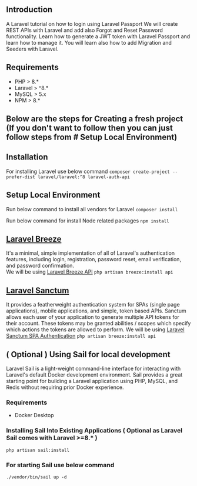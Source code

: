 ## Introduction
A Laravel tutorial on how to login using Laravel Passport  We will create REST APIs with Laravel and add also Forgot and 
Reset Password functionality. Learn how to generate a JWT token with Laravel Passport and learn how to manage it. 
You will learn also how to add Migration and Seeders with Laravel. 


## Requirements
- PHP > 8.*
- Laravel > ^8.*
- MySQL > 5.x
- NPM > 8.*

## Below are the steps for Creating a fresh project (If you don't want to follow then you can just follow steps from # Setup Local Environment)

## Installation
For installing Laravel use below command
``composer create-project --prefer-dist laravel/laravel:^8 laravel-auth-api``

## Setup Local Environment
Run below command to install all vendors for Laravel 
``composer install``

Run below command for install Node related packages
``npm install``

## [Laravel Breeze](https://laravel.com/docs/8.x/starter-kits#laravel-breeze)
It's a minimal, simple implementation of all of Laravel's authentication features, including login, registration, password reset, email verification, and password confirmation.  
We will be using [Laravel Breeze API](https://laravel.com/docs/8.x/starter-kits#breeze-and-next) 
``php artisan breeze:install api``

## [Laravel Sanctum](https://laravel.com/docs/8.x/sanctum)
It provides a featherweight authentication system for SPAs (single page applications), mobile applications, and simple, token based APIs. Sanctum allows each user of your application to generate multiple API tokens for their account. These tokens may be granted abilities / scopes which specify which actions the tokens are allowed to perform.
We will be using [Laravel Sanctum SPA Authentication](https://laravel.com/docs/8.x/sanctum#spa-authentication)
``php artisan breeze:install api``

## ( Optional ) Using Sail for local development
Laravel Sail is a light-weight command-line interface for interacting with Laravel's default Docker development environment. Sail provides a great starting point for building a Laravel application using PHP, MySQL, and Redis without requiring prior Docker experience.

### Requirements
- Docker Desktop

### Installing Sail Into Existing Applications ( Optional as Laravel Sail comes with Laravel >=8.* )
``php artisan sail:install``

### For starting Sail use below command
``./vendor/bin/sail up -d``





